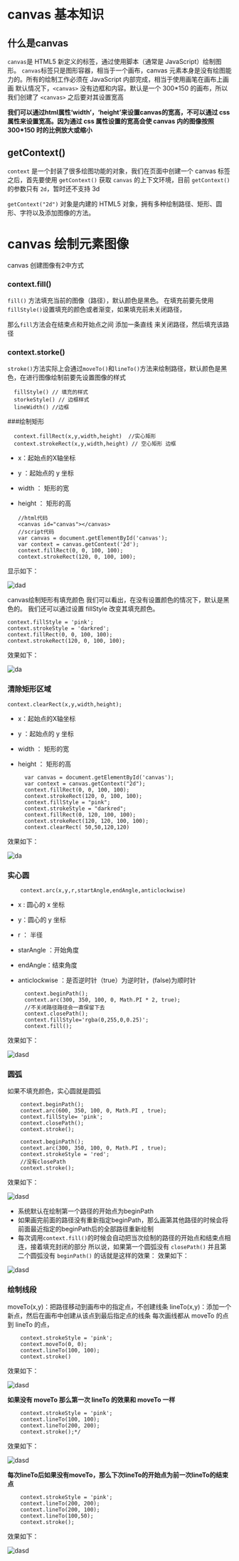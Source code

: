 # canvas 基本知识

  ## 什么是canvas

  `canvas`是 HTML5 新定义的标签，通过使用脚本（通常是 JavaScript）绘制图形。
  `canvas`标签只是图形容器，相当于一个画布，canvas 元素本身是没有绘图能力的。所有的绘制工作必须在 JavaScript 内部完成，相当于使用画笔在画布上画画
  默认情况下，`<canvas>` 没有边框和内容。默认是一个 300*150 的画布，所以我们创建了 `<canvas>` 之后要对其设置宽高

  **我们可以通过html属性‘width’，‘height’来设置canvas的宽高，不可以通过 css 属性来设置宽高。因为通过 css 属性设置的宽高会使 canvas 内的图像按照 300*150 时的比例放大或缩小**

  ## getContext()

  `context` 是一个封装了很多绘图功能的对象，我们在页面中创建一个 canvas 标签之后，首先要使用 `getContext()` 获取 `canvas` 的上下文环境，目前 `getContext()` 的参数只有 `2d`，暂时还不支持 3d

  `getContext("2d")` 对象是内建的 HTML5 对象，拥有多种绘制路径、矩形、圆形、字符以及添加图像的方法。

  # canvas 绘制元素图像

  canvas 创建图像有2中方式

   ### context.fill()

   `fill()` 方法填充当前的图像（路径），默认颜色是黑色。 在填充前要先使用`fillStyle()`设置填充的颜色或者渐变，如果填充前未关闭路径，
   
那么`fill`方法会在结束点和开始点之间 添加一条直线 来关闭路径，然后填充该路径

  ### context.storke()

  `stroke()`方法实际上会通过`moveTo()`和`lineTo()`方法来绘制路径，默认颜色是黑色，在进行图像绘制前要先设置图像的样式
      
      fillStyle() // 填充的样式
      storkeStyle() // 边框样式
      lineWidth() //边框
  ###绘制矩形

      context.fillRect(x,y,width,height)  //实心矩形
      context.strokeRect(x,y,width,height) // 空心矩形 边框

* x：起始点的X轴坐标
* y ：起始点的 y 坐标
* width ： 矩形的宽
* height ： 矩形的高

      //html代码
      <canvas id="canvas"></canvas>
      //script代码
      var canvas = document.getElementById('canvas');
      var context = canvas.getContext('2d');
      context.fillRect(0, 0, 100, 100);
      context.strokeRect(120, 0, 100, 100);
显示如下：

![dad](https://user-gold-cdn.xitu.io/2017/8/6/cc19c7de755bed782fa8fb4a1d8ee9cb?imageView2/0/w/1280/h/960)

canvas绘制矩形有填充颜色
我们可以看出，在没有设置颜色的情况下，默认是黑色的。
我们还可以通过设置  fillStyle 改变其填充颜色。

	context.fillStyle = 'pink';
	context.strokeStyle = 'darkred';
	context.fillRect(0, 0, 100, 100);
	context.strokeRect(120, 0, 100, 100);

效果如下：

![da](https://user-gold-cdn.xitu.io/2017/8/6/09991b15c63f2a1cc40e914a52a69975?imageView2/0/w/1280/h/960)

### 清除矩形区域

	context.clearRect(x,y,width,height);

* x：起始点的X轴坐标
* y ：起始点的 y 坐标
* width ： 矩形的宽
* height ： 矩形的高

		var canvas = document.getElementById('canvas');
		var context = canvas.getContext("2d");
		context.fillRect(0, 0, 100, 100);
		context.strokeRect(120, 0, 100, 100);
		context.fillStyle = "pink";
		context.strokeStyle = "darkred";
		context.fillRect(0, 120, 100, 100);
		context.strokeRect(120, 120, 100, 100);
		context.clearRect( 50,50,120,120)

效果如下：

![da](https://user-gold-cdn.xitu.io/2017/8/6/524bd9da017d7aa65cb7fdae953b8a6a?imageView2/0/w/1280/h/960)

### 实心圆

		context.arc(x,y,r,startAngle,endAngle,anticlockwise)

* x : 圆心的 x 坐标
* y：圆心的 y 坐标
* r ： 半径
* starAngle ：开始角度
* endAngle：结束角度
* anticlockwise ：是否逆时针（true）为逆时针，(false)为顺时针

		context.beginPath();
		context.arc(300, 350, 100, 0, Math.PI * 2, true);
		//不关闭路径路径会一直保留下去
		context.closePath();
		context.fillStyle='rgba(0,255,0,0.25)';
		context.fill();

效果如下：

![dasd](https://user-gold-cdn.xitu.io/2017/8/6/227a82ed70cfe4481e64ad07d4665e25?imageView2/0/w/1280/h/960)

 ### 圆弧
如果不填充颜色，实心圆就是圆弧

		context.beginPath();
		context.arc(600, 350, 100, 0, Math.PI , true);
		context.fillStyle= 'pink';
		context.closePath();
		context.stroke();
		
		context.beginPath();
		context.arc(300, 350, 100, 0, Math.PI , true);
		context.strokeStyle = 'red';
		//没有closePath
		context.stroke();

效果如下：

![dasd](https://user-gold-cdn.xitu.io/2017/8/6/936b7879e568aff20b207623153aff30?imageView2/0/w/1280/h/960)

* 系统默认在绘制第一个路径的开始点为beginPath
* 如果画完前面的路径没有重新指定beginPath，那么画第其他路径的时候会将前面最近指定的beginPath后的全部路径重新绘制
* 每次调用`context.fill()`的时候会自动把当次绘制的路径的开始点和结束点相连，接着填充封闭的部分
所以说，如果第一个圆弧没有 `closePath()` 并且第二个圆弧没有 `beginPath()` 的话就是这样的效果：
效果如下：

![dasd](https://user-gold-cdn.xitu.io/2017/8/6/3667a44de2002c97e9fcf910de3fe6ab?imageView2/0/w/1280/h/960)

### 绘制线段

moveTo(x,y)：把路径移动到画布中的指定点，不创建线条
lineTo(x,y)：添加一个新点，然后在画布中创建从该点到最后指定点的线条
每次画线都从 moveTo 的点到 lineTo 的点，

		context.strokeStyle = 'pink';
		context.moveTo(0, 0);
		context.lineTo(100, 100);
		context.stroke()

效果如下：

![dasd](https://user-gold-cdn.xitu.io/2017/8/6/e8d17533485e8dc920fe80380a8c5388?imageView2/0/w/1280/h/960)

**如果没有 moveTo 那么第一次 lineTo 的效果和 moveTo 一样**

		context.strokeStyle = 'pink';
		context.lineTo(100, 100);
		context.lineTo(200, 200);
		context.stroke();*/

效果如下：

![dasd](https://user-gold-cdn.xitu.io/2017/8/6/834819be3abe77e8a67b3a0243c0c41a?imageView2/0/w/1280/h/960)

**每次lineTo后如果没有moveTo，那么下次lineTo的开始点为前一次lineTo的结束点**

		context.strokeStyle = 'pink';
		context.lineTo(200, 200);
		context.lineTo(200, 100);
		context.lineTo(100,50);
		context.stroke();

效果如下：

![dasd](https://user-gold-cdn.xitu.io/2017/8/6/f8061526ed2494228e3eeeaaffaa46d1?imageView2/0/w/1280/h/960)